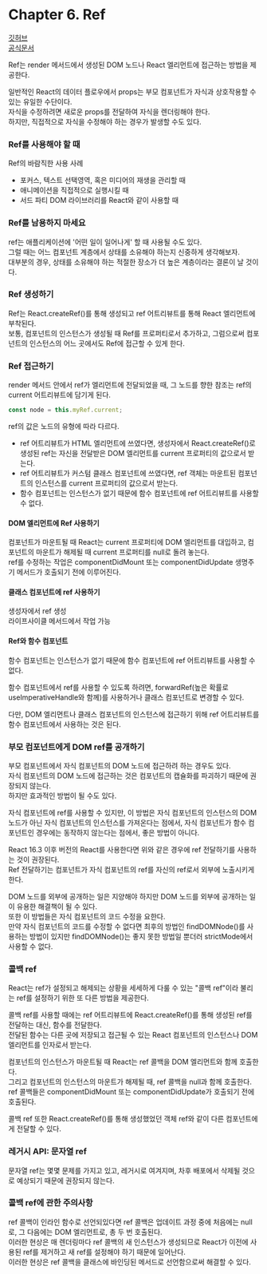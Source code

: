 # Chapter 6. Ref

[깃허브](https://github.com/sangheon-kim/React-docs-analyze/tree/master/src/Pages/6.Ref)  
[공식문서](https://ko.reactjs.org/docs/refs-and-the-dom.html)

Ref는 render 메서드에서 생성된 DOM 노드나 React 엘리먼트에 접근하는 방법을 제공한다.

일반적인 React의 데이터 플로우에서 props는 부모 컴포넌트가 자식과 상호작용할 수 있는 유일한 수단이다.  
자식을 수정하려면 새로운 props를 전달하여 자식을 렌더링해야 한다.  
하지만, 직접적으로 자식을 수정해야 하는 경우가 발생할 수도 있다.

### Ref를 사용해야 할 때

Ref의 바람직한 사용 사례

- 포커스, 텍스트 선택영역, 혹은 미디어의 재생을 관리할 때
- 애니메이션을 직접적으로 실행시킬 때
- 서드 파티 DOM 라이브러리를 React와 같이 사용할 때

### Ref를 남용하지 마세요

ref는 애플리케이션에 '어떤 일이 일어나게' 할 때 사용될 수도 있다.  
그럴 때는 어느 컴포넌트 계층에서 상태를 소유해야 하는지 신중하게 생각해보자.  
대부분의 경우, 상태를 소유해야 하는 적절한 장소가 더 높은 계층이라는 결론이 날 것이다.

### Ref 생성하기

Ref는 React.createRef()를 통해 생성되고 ref 어트리뷰트를 통해 React 엘리먼트에 부착된다.  
보통, 컴포넌트의 인스턴스가 생성될 때 Ref를 프로퍼티로서 추가하고, 그럼으로써 컴포넌트의 인스턴스의 어느 곳에서도 Ref에 접근할 수 있게 한다.

### Ref 접근하기

render 메서드 안에서 ref가 엘리먼트에 전달되었을 때, 그 노드를 향한 참조는 ref의 current 어트리뷰트에 담기게 된다.

```javascript
const node = this.myRef.current;
```

ref의 값은 노드의 유형에 따라 다르다.

- ref 어트리뷰트가 HTML 엘리먼트에 쓰였다면, 생성자에서 React.createRef()로 생성된 ref는 자신을 전달받은 DOM 엘리먼트를 current 프로퍼티의 값으로서 받는다.
- ref 어트리뷰트가 커스텀 클래스 컴포넌트에 쓰였다면, ref 객체는 마운트된 컴포넌트의 인스턴스를 current 프로퍼티의 값으로서 받는다.
- 함수 컴포넌트는 인스턴스가 없기 때문에 함수 컴포넌트에 ref 어트리뷰트를 사용할 수 없다.

#### DOM 엘리먼트에 Ref 사용하기

컴포넌트가 마운트될 때 React는 current 프로퍼티에 DOM 엘리먼트를 대입하고, 컴포넌트의 마운트가 해제될 때 current 프로퍼티를 null로 돌려 놓는다.  
ref를 수정하는 작업은 componentDidMount 또는 componentDidUpdate 생명주기 메서드가 호출되기 전에 이루어진다.

#### 클래스 컴포넌트에 ref 사용하기

생성자에서 ref 생성  
라이프사이클 메서드에서 작업 가능

#### Ref와 함수 컴포넌트

함수 컴포넌트는 인스턴스가 없기 때문에 함수 컴포넌트에 ref 어트리뷰트를 사용할 수 없다.

함수 컴포넌트에서 ref를 사용할 수 있도록 하려면, forwardRef(높은 확률로 useImperativeHandle와 함께)를 사용하거나 클래스 컴포넌트로 변경할 수 있다.

다만, DOM 엘리먼트나 클래스 컴포넌트의 인스턴스에 접근하기 위해 ref 어트리뷰트를 함수 컴포넌트에서 사용하는 것은 된다.

### 부모 컴포넌트에게 DOM ref를 공개하기

부모 컴포넌트에서 자식 컴포넌트의 DOM 노드에 접근하려 하는 경우도 있다.  
자식 컴포넌트의 DOM 노드에 접근하는 것은 컴포넌트의 캡슐화를 파괴하기 때문에 권장되지 않는다.  
하지만 효과적인 방법이 될 수도 있다.

자식 컴포넌트에 ref를 사용할 수 있지만, 이 방법은 자식 컴포넌트의 인스턴스의 DOM 노드가 아닌 자식 컴포넌트의 인스턴스를 가져온다는 점에서, 자식 컴포넌트가 함수 컴포넌트인 경우에는 동작하지 않는다는 점에서, 좋은 방법이 아니다.

React 16.3 이후 버전의 React를 사용한다면 위와 같은 경우에 ref 전달하기를 사용하는 것이 권장된다.  
Ref 전달하기는 컴포넌트가 자식 컴포넌트의 ref를 자신의 ref로서 외부에 노출시키게 한다.

DOM 노드를 외부에 공개하는 일은 지양해야 하지만 DOM 노드를 외부에 공개하는 일이 유용한 해결책이 될 수 있다.  
또한 이 방법들은 자식 컴포넌트의 코드 수정을 요한다.  
만약 자식 컴포넌트의 코드를 수정할 수 없다면 최후의 방법인 findDOMNode()를 사용하는 방법이 있지만 findDOMNode()는 좋지 못한 방법일 뿐더러 strictMode에서 사용할 수 없다.

### 콜백 ref

React는 ref가 설정되고 해제되는 상황을 세세하게 다룰 수 있는 "콜백 ref"이라 불리는 ref를 설정하기 위한 또 다른 방법을 제공한다.

콜백 ref를 사용할 때에는 ref 어트리뷰트에 React.createRef()를 통해 생성된 ref를 전달하는 대신, 함수를 전달한다.  
전달된 함수는 다른 곳에 저장되고 접근될 수 있는 React 컴포넌트의 인스턴스나 DOM 엘리먼트를 인자로서 받는다.

컴포넌트의 인스턴스가 마운트될 때 React는 ref 콜백을 DOM 엘리먼트와 함께 호출한다.  
그리고 컴포넌트의 인스턴스의 마운트가 해제될 때, ref 콜백을 null과 함께 호출한다.  
ref 콜백들은 componentDidMount 또는 componentDidUpdate가 호출되기 전에 호출된다.

콜백 ref 또한 React.createRef()를 통해 생성했었던 객체 ref와 같이 다른 컴포넌트에게 전달할 수 있다.

### 레거시 API: 문자열 ref

문자열 ref는 몇몇 문제를 가지고 있고, 레거시로 여겨지며, 차후 배포에서 삭제될 것으로 예상되기 때문에 권장되지 않는다.

### 콜백 ref에 관한 주의사항

ref 콜백이 인라인 함수로 선언되있다면 ref 콜백은 업데이트 과정 중에 처음에는 null로, 그 다음에는 DOM 엘리먼트로, 총 두 번 호출된다.  
이러한 현상은 매 렌더링마다 ref 콜백의 새 인스턴스가 생성되므로 React가 이전에 사용된 ref를 제거하고 새 ref를 설정해야 하기 때문에 일어난다.  
이러한 현상은 ref 콜백을 클래스에 바인딩된 메서드로 선언함으로써 해결할 수 있다.
